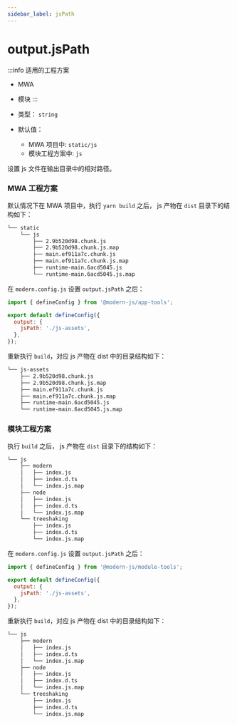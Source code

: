```yaml
---
sidebar_label: jsPath
---
```


# output.jsPath

:::info 适用的工程方案
* MWA
* 模块
:::

* 类型： `string`
* 默认值：
  - MWA 项目中: `static/js`
  - 模块工程方案中: `js`

设置 js 文件在输出目录中的相对路径。

### MWA 工程方案

默认情况下在 MWA 项目中，执行 `yarn build` 之后， js 产物在 `dist` 目录下的结构如下：

```bash
└── static
    └── js
        ├── 2.9b520d98.chunk.js
        ├── 2.9b520d98.chunk.js.map
        ├── main.ef911a7c.chunk.js
        ├── main.ef911a7c.chunk.js.map
        ├── runtime-main.6acd5045.js
        └── runtime-main.6acd5045.js.map
```

在 `modern.config.js` 设置 `output.jsPath` 之后：

```js title="modern.config.js"
import { defineConfig } from '@modern-js/app-tools';

export default defineConfig({
  output: {
    jsPath: './js-assets',
  },
});
```


重新执行 `build`，对应 js 产物在 dist 中的目录结构如下：

```bash
└── js-assets
    ├── 2.9b520d98.chunk.js
    ├── 2.9b520d98.chunk.js.map
    ├── main.ef911a7c.chunk.js
    ├── main.ef911a7c.chunk.js.map
    ├── runtime-main.6acd5045.js
    └── runtime-main.6acd5045.js.map
```

### 模块工程方案

执行 `build` 之后， js 产物在 `dist` 目录下的结构如下：

```bash
└── js
    ├── modern
    │   ├── index.js
    │   ├── index.d.ts
    │   └── index.js.map
    ├── node
    │   ├── index.js
    │   ├── index.d.ts
    │   └── index.js.map
    └── treeshaking
        ├── index.js
        ├── index.d.ts
        └── index.js.map
```

在 `modern.config.js` 设置 `output.jsPath` 之后：

```js title="modern.config.js"
import { defineConfig } from '@modern-js/module-tools';

export default defineConfig({
  output: {
    jsPath: './js-assets',
  },
});
```

重新执行 `build`，对应 js 产物在 dist 中的目录结构如下：

```bash
└── js
    ├── modern
    │   ├── index.js
    │   ├── index.d.ts
    │   └── index.js.map
    ├── node
    │   ├── index.js
    │   ├── index.d.ts
    │   └── index.js.map
    └── treeshaking
        ├── index.js
        ├── index.d.ts
        └── index.js.map
```
